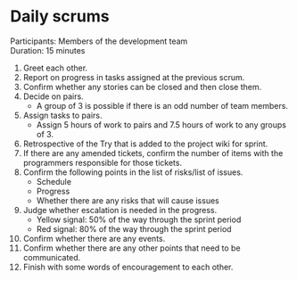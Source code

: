 # Daily scrums

Participants: Members of the development team  
Duration: 15 minutes

1. Greet each other.
1. Report on progress in tasks assigned at the previous scrum.
1. Confirm whether any stories can be closed and then close them.
1. Decide on pairs.
    - A group of 3 is possible if there is an odd number of team members.
1. Assign tasks to pairs.
    - Assign 5 hours of work to pairs and 7.5 hours of work to any groups of 3.
1. Retrospective of the Try that is added to the project wiki for sprint.
1. If there are any amended tickets, confirm the number of items with the programmers responsible for those tickets.
1. Confirm the following points in the list of risks/list of issues.
    - Schedule
    - Progress
    - Whether there are any risks that will cause issues
1. Judge whether escalation is needed in the progress.
    - Yellow signal: 50% of the way through the sprint period
    - Red signal: 80% of the way through the sprint period
1. Confirm whether there are any events.
1. Confirm whether there are any other points that need to be communicated.
1. Finish with some words of encouragement to each other.
